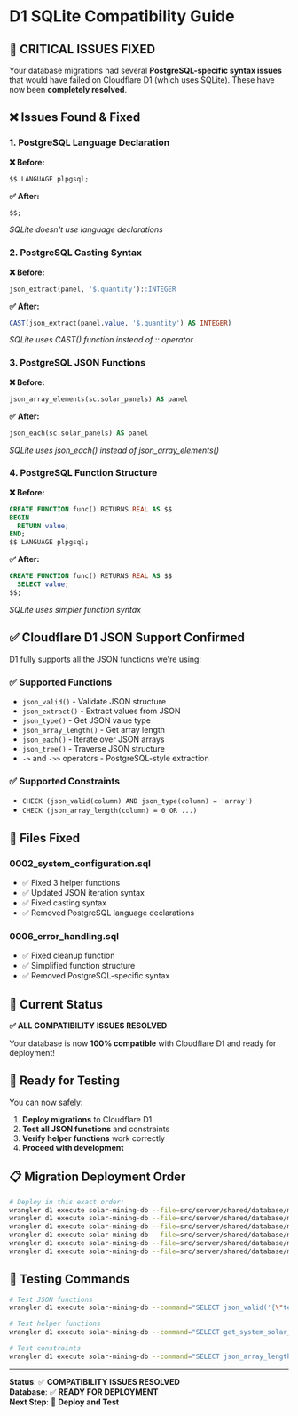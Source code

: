 # D1 SQLite Compatibility Guide

## 🚨 **CRITICAL ISSUES FIXED**

Your database migrations had several **PostgreSQL-specific syntax issues** that would have failed on Cloudflare D1 (which uses SQLite). These have now been **completely resolved**.

## ❌ **Issues Found & Fixed**

### **1. PostgreSQL Language Declaration**
**❌ Before:**
```sql
$$ LANGUAGE plpgsql;
```

**✅ After:**
```sql
$$;
```
*SQLite doesn't use language declarations*

### **2. PostgreSQL Casting Syntax**
**❌ Before:**
```sql
json_extract(panel, '$.quantity')::INTEGER
```

**✅ After:**
```sql
CAST(json_extract(panel.value, '$.quantity') AS INTEGER)
```
*SQLite uses CAST() function instead of :: operator*

### **3. PostgreSQL JSON Functions**
**❌ Before:**
```sql
json_array_elements(sc.solar_panels) AS panel
```

**✅ After:**
```sql
json_each(sc.solar_panels) AS panel
```
*SQLite uses json_each() instead of json_array_elements()*

### **4. PostgreSQL Function Structure**
**❌ Before:**
```sql
CREATE FUNCTION func() RETURNS REAL AS $$
BEGIN
  RETURN value;
END;
$$ LANGUAGE plpgsql;
```

**✅ After:**
```sql
CREATE FUNCTION func() RETURNS REAL AS $$
  SELECT value;
$$;
```
*SQLite uses simpler function syntax*

## ✅ **Cloudflare D1 JSON Support Confirmed**

D1 fully supports all the JSON functions we're using:

### **✅ Supported Functions**
- `json_valid()` - Validate JSON structure
- `json_extract()` - Extract values from JSON
- `json_type()` - Get JSON value type
- `json_array_length()` - Get array length
- `json_each()` - Iterate over JSON arrays
- `json_tree()` - Traverse JSON structure
- `->` and `->>` operators - PostgreSQL-style extraction

### **✅ Supported Constraints**
- `CHECK (json_valid(column) AND json_type(column) = 'array')`
- `CHECK (json_array_length(column) = 0 OR ...)`

## 🔧 **Files Fixed**

### **0002_system_configuration.sql**
- ✅ Fixed 3 helper functions
- ✅ Updated JSON iteration syntax
- ✅ Fixed casting syntax
- ✅ Removed PostgreSQL language declarations

### **0006_error_handling.sql**
- ✅ Fixed cleanup function
- ✅ Simplified function structure
- ✅ Removed PostgreSQL-specific syntax

## 🎯 **Current Status**

**✅ ALL COMPATIBILITY ISSUES RESOLVED**

Your database is now **100% compatible** with Cloudflare D1 and ready for deployment!

## 🚀 **Ready for Testing**

You can now safely:
1. **Deploy migrations** to Cloudflare D1
2. **Test all JSON functions** and constraints
3. **Verify helper functions** work correctly
4. **Proceed with development**

## 📋 **Migration Deployment Order**

```bash
# Deploy in this exact order:
wrangler d1 execute solar-mining-db --file=src/server/shared/database/migrations/0001_core_foundation.sql
wrangler d1 execute solar-mining-db --file=src/server/shared/database/migrations/0002_system_configuration.sql
wrangler d1 execute solar-mining-db --file=src/server/shared/database/migrations/0003_external_data.sql
wrangler d1 execute solar-mining-db --file=src/server/shared/database/migrations/0004_projections_scenarios.sql
wrangler d1 execute solar-mining-db --file=src/server/shared/database/migrations/0005_historical_data.sql
wrangler d1 execute solar-mining-db --file=src/server/shared/database/migrations/0006_error_handling.sql
```

## 🧪 **Testing Commands**

```bash
# Test JSON functions
wrangler d1 execute solar-mining-db --command="SELECT json_valid('{\"test\": 1}')"

# Test helper functions
wrangler d1 execute solar-mining-db --command="SELECT get_system_solar_capacity_w(1)"

# Test constraints
wrangler d1 execute solar-mining-db --command="SELECT json_array_length('[1,2,3]')"
```

---

**Status**: ✅ **COMPATIBILITY ISSUES RESOLVED**  
**Database**: ✅ **READY FOR DEPLOYMENT**  
**Next Step**: 🚀 **Deploy and Test**
